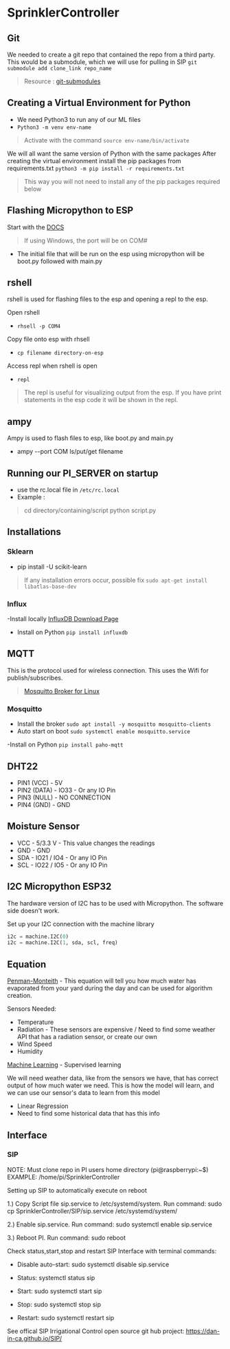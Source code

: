 # SprinklerController

## Git
We needed to create a git repo that contained the repo from a third party.
This would be a submodule, which we will use for pulling in SIP
`git submodule add clone_link repo_name`

> Resource : [git-submodules](https://git-scm.com/book/en/v2/Git-Tools-Submodules)

## Creating a Virtual Environment for Python
- We need Python3 to run any of our ML files
- `Python3 -m venv env-name`
> Activate with the command `source env-name/bin/activate`

We will all want the same version of Python with the same packages
After creating the virtual environment install the pip packages from requirements.txt
`python3 -m pip install -r requirements.txt`
>This way you will not need to install any of the pip packages required below

## Flashing Micropython to ESP
Start with the [DOCS](https://docs.micropython.org/en/latest/esp32/tutorial/intro.html)

> If using Windows, the port will be on COM#

- The initial file that will be run on the esp using micropython will be boot.py followed with main.py

## rshell
rshell is used for flashing files to the esp and opening a repl to the esp.

Open rshell

- `rhsell -p COM4`

Copy file onto esp with rhsell

- `cp filename directory-on-esp`

Access repl when rshell is open

- `repl`

> The repl is useful for visualizing output from the esp. If you have print statements in the esp code it will be shown in the repl.

## ampy
Ampy is used to flash files to esp, like boot.py and main.py

- ampy --port COM ls/put/get filename

## Running our PI_SERVER on startup
- use the rc.local file in `/etc/rc.local`
- Example : 
> cd directory/containing/script
> python script.py

## Installations
### Sklearn
- pip install -U scikit-learn
> If any installation errors occur, possible fix `sudo apt-get install libatlas-base-dev`

### Influx
-Install locally
[InfluxDB Download Page](https://portal.influxdata.com/downloads/)

- Install on Python
`pip install influxdb`

## MQTT
This is the protocol used for wireless connection. This uses the Wifi for publish/subscribes.
> [Mosquitto Broker for Linux](https://mosquitto.org/)
### Mosquitto
- Install the broker
`sudo apt install -y mosquitto mosquitto-clients`
- Auto start on boot
`sudo systemctl enable mosquitto.service`

-Install on Python
`pip install paho-mqtt`

## DHT22
- PIN1 (VCC) - 5V
- PIN2 (DATA) - IO33 - Or any IO Pin
- PIN3 (NULL) - NO CONNECTION
- PIN4 (GND) - GND

## Moisture Sensor
- VCC - 5/3.3 V - This value changes the readings
- GND - GND
- SDA - IO21 / IO4 - Or any IO Pin
- SCL - IO22 / IO5 - Or any IO Pin

## I2C Micropython ESP32

The hardware version of I2C has to be used with Micropython. The software side doesn't work.

Set up your I2C connection with the machine library

``` python
i2c = machine.I2C(0)
i2c = machine.I2C(1, sda, scl, freq)
```

## Equation
[Penman-Monteith](http://www.fao.org/3/X0490E/x0490e06.htm) - This equation will tell you how much water has evaporated from your yard during the day and can be used for algorithm creation.

Sensors Needed:

- Temperature
- Radiation - These sensors are expensive / Need to find some weather API that has a radiation sensor, or create our own
- Wind Speed
- Humidity

[Machine Learning](https://www.analyticsvidhya.com/blog/2017/09/common-machine-learning-algorithms/) - Supervised learning

We will need weather data, like from the sensors we have, that has correct output of how much water we need. This is how the model will learn, and we can use our sensor's data to learn from this model

- Linear Regression 
- Need to find some historical data that has this info 

## Interface
### SIP
NOTE: Must clone repo in PI users home directory (pi@raspberrypi:~$) EXAMPLE: /home/pi/SprinklerController

Setting up SIP to automatically execute on reboot 

 1.) Copy Script file sip.service to /etc/systemd/system. Run command:
     sudo cp SprinklerController/SIP/sip.service /etc/systemd/system/
     
 2.) Enable sip.service. Run command:
     sudo systemctl enable sip.service
     
 3.) Reboot PI. Run command:
     sudo reboot

Check status,start,stop and restart SIP Interface with terminal commands:

- Disable auto-start: sudo systemctl disable sip.service
 
- Status: systemctl status sip
 
- Start: sudo systemctl start sip
 
- Stop: sudo systemctl stop sip
 
- Restart: sudo systemctl restart sip

See offical SIP Irrigational Control open source git hub project: https://dan-in-ca.github.io/SIP/